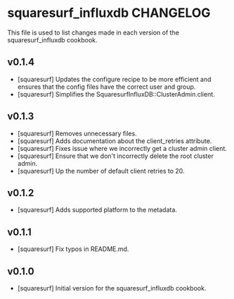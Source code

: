 squaresurf_influxdb CHANGELOG
============================

This file is used to list changes made in each version of the squaresurf_influxdb cookbook.

v0.1.4
------
- [squaresurf] Updates the configure recipe to be more efficient and ensures
  that the config files have the correct user and group.
- [squaresurf] Simplifies the SquaresurfInfluxDB::ClusterAdmin.client.

v0.1.3
------
- [squaresurf] Removes unnecessary files.
- [squaresurf] Adds documentation about the client_retries attribute.
- [squaresurf] Fixes issue where we incorrectly get a cluster admin client.
- [squaresurf] Ensure that we don't incorrectly delete the root cluster admin.
- [squaresurf] Up the number of default client retries to 20.

v0.1.2
------
- [squaresurf] Adds supported platform to the metadata.

v0.1.1
------
- [squaresurf] Fix typos in README.md.

v0.1.0
-----
- [squaresurf] Initial version for the squaresurf_influxdb cookbook.
